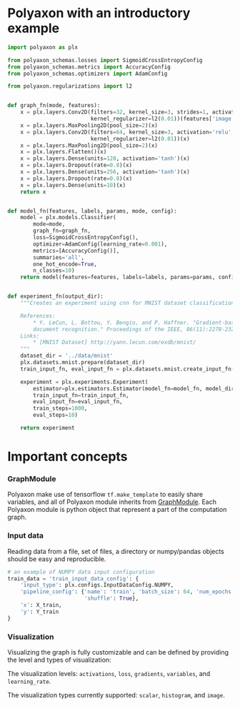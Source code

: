 # Polyaxon with an introductory example

```python
import polyaxon as plx

from polyaxon_schemas.losses import SigmoidCrossEntropyConfig
from polyaxon_schemas.metrics import AccuracyConfig
from polyaxon_schemas.optimizers import AdamConfig

from polyaxon.regularizations import l2


def graph_fn(mode, features):
    x = plx.layers.Conv2D(filters=32, kernel_size=3, strides=1, activation='elu',
                          kernel_regularizer=l2(0.01))(features['image'])
    x = plx.layers.MaxPooling2D(pool_size=2)(x)
    x = plx.layers.Conv2D(filters=64, kernel_size=3, activation='relu',
                          kernel_regularizer=l2(0.01))(x)
    x = plx.layers.MaxPooling2D(pool_size=2)(x)
    x = plx.layers.Flatten()(x)
    x = plx.layers.Dense(units=128, activation='tanh')(x)
    x = plx.layers.Dropout(rate=0.8)(x)
    x = plx.layers.Dense(units=256, activation='tanh')(x)
    x = plx.layers.Dropout(rate=0.8)(x)
    x = plx.layers.Dense(units=10)(x)
    return x


def model_fn(features, labels, params, mode, config):
    model = plx.models.Classifier(
        mode=mode,
        graph_fn=graph_fn,
        loss=SigmoidCrossEntropyConfig(),
        optimizer=AdamConfig(learning_rate=0.001),
        metrics=[AccuracyConfig()],
        summaries='all',
        one_hot_encode=True,
        n_classes=10)
    return model(features=features, labels=labels, params=params, config=config)


def experiment_fn(output_dir):
    """Creates an experiment using cnn for MNIST dataset classification task.

    References:
        * Y. LeCun, L. Bottou, Y. Bengio, and P. Haffner. "Gradient-based learning applied to
        document recognition." Proceedings of the IEEE, 86(11):2278-2324, November 1998.
    Links:
        * [MNIST Dataset] http://yann.lecun.com/exdb/mnist/
    """
    dataset_dir = '../data/mnist'
    plx.datasets.mnist.prepare(dataset_dir)
    train_input_fn, eval_input_fn = plx.datasets.mnist.create_input_fn(dataset_dir)

    experiment = plx.experiments.Experiment(
        estimator=plx.estimators.Estimator(model_fn=model_fn, model_dir=output_dir),
        train_input_fn=train_input_fn,
        eval_input_fn=eval_input_fn,
        train_steps=1000,
        eval_steps=10)

    return experiment
```


# Important concepts

### GraphModule

Polyaxon make use of tensorflow `tf.make_template` to easily share variables, and all of Polyaxon module inherits from [GraphModule](/experiments/models).
Each Polyaxon module is python object that represent a part of the computation graph.


### Input data

Reading data from a file, set of files, a directory or numpy/pandas objects should be easy and reproducible.

```python
# an example of NUMPY data input configuration
train_data = 'train_input_data_config': {
    'input_type': plx.configs.InputDataConfig.NUMPY,
    'pipeline_config': {'name': 'train', 'batch_size': 64, 'num_epochs': 5,
                        'shuffle': True},
    'x': X_train,
    'y': Y_train
}
```


### Visualization

Visualizing the graph is fully customizable and can be defined by providing the level and types of visualization:

The visualization levels: `activations`, `loss`, `gradients`, `variables`, and `learning_rate`.

The visualization types currently supported: `scalar`, `histogram`, and `image`.
